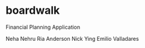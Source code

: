# boardwalk
Financial Planning Application

Neha Nehru   Ria Anderson Nick Ying        Emilio Valladares